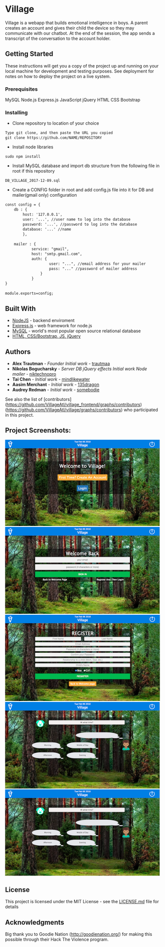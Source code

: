 # Village

Village is a webapp that builds emotional intelligence in boys. 
A parent creates an account and gives their child the device so they may communicate with our chatbot. 
At the end of the session, the app sends a transcript of the conversation to the account holder. 

## Getting Started

These instructions will get you a copy of the project up and running on your local machine for development and testing purposes. See deployment for notes on how to deploy the project on a live system.

### Prerequisites

MySQL
Node.js
Express.js
JavaScript
jQuery
HTML
CSS
Bootstrap

### Installing
* Clone repository to location of your choice
```
Type git clone, and then paste the URL you copied
git clone https://github.com/NAME/REPOSITORY
```
* Install node libraries
```
sudo npm install
```
* Install MySQL database and import db structure from the following file in root if this repository

```
DB_VILLAGE_2017-12-09.sql
```
* Create a CONFIG folder in root and add config.js file into it for DB and mailer(gmail only) configuration

```
const config = {
    db : {
    	host: '127.0.0.1',
    	user: '...', //user name to log into the database
    	password: '...', //password to log into the database
    	database: '...' //name 
    	},

    mailer : {
    		service: "gmail",
    		host: "smtp.gmail.com",
    		auth: {
        			user: "...", //email address for your mailer
        			pass: "..." //password of mailer address
     			}
     		}
}

module.exports=config;
```


## Built With

* [NodeJS](https://nodejs.org/) - backend enviroment
* [Express.js](https://expressjs.com/) - web framework for node.js
* [MySQL](https://www.mysql.com/) - world's most popular open source relational database
* [HTML, CSS/Bootstrap, JS, jQuery](https://www.w3schools.com/) 

## Authors

* **Alex Trautman** - *Founder Initial work* - [trautmaa](https://github.com/trautmaa)
* **Nikolas Bogucharsky** - *Server DB jQuery effects Initial work Node mailer* - [niktechnopro](https://github.com/niktechnopro)
* **Tai Chen** - *Initial work* - [mindlikewater](https://github.com/mindlikewater)
* **Aasim Merchant** - *Initial work* - [135dragon](https://github.com/135dragon)
* **Audrey Redman** - *Initial work* - [somebodie](https://github.com/somebodie)

See also the list of [contributors]
(https://github.com/VillageAtl/village_frontend/graphs/contributors)
(https://github.com/VillageAtl/village/graphs/contributors)
who participated in this project.

## Project Screenshots:
![screenshot 1](/screenshots/screenshot1.png "project screenshot")
![screenshot 2](/screenshots/screenshot2.png "project screenshot")
![screenshot 3](/screenshots/screenshot3.png "project screenshot")
![screenshot 4](/screenshots/screenshot4.png "project screenshot")
![screenshot 5](/screenshots/screenshot4.png "project screenshot")

## License

This project is licensed under the MIT License - see the [LICENSE.md](LICENSE.md) file for details

## Acknowledgments

Big thank you to Goodie Nation (http://goodienation.org/) for making this possible through their Hack The Violence program.
